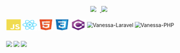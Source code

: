 
<div align="center">
  <a href="https://github.com/VanessaNunnes">
  <img src="https://github-readme-stats.vercel.app/api?username=VanessaNunnes&amp;show_icons=true&amp;theme=jolly&amp;include_all_commits=true&amp;count_private=true&amp;hide=contribs"style="margin-right: 10px;">
  <img height="170em" src="https://github-readme-stats.vercel.app/api/top-langs/?username=VanessaNunnes&amp;layout=compact&amp;langs_count=7&amp;theme=jolly"></a>
</div>

<div style="display: inline_block"><br>
  <img align="center" alt="Vanessa-Js" height="30" width="40" src="https://raw.githubusercontent.com/devicons/devicon/master/icons/javascript/javascript-plain.svg">
  <img align="center" alt="Vanessa-ReactNative" height="30" width="40" src="https://raw.githubusercontent.com/devicons/devicon/master/icons/react/react-original.svg">
  <img align="center" alt="Vanessa-HTML" height="30" width="40" src="https://raw.githubusercontent.com/devicons/devicon/master/icons/html5/html5-original.svg">
  <img align="center" alt="Vanessa-CSS" height="30" width="40" src="https://raw.githubusercontent.com/devicons/devicon/master/icons/css3/css3-original.svg">
  <img align="center" alt="Vanessa-Csharp" height="30" width="40" src="https://raw.githubusercontent.com/devicons/devicon/master/icons/csharp/csharp-original.svg">
  <img align="center" alt="Vanessa-Laravel" height="30" width="40" src="https://cdn.jsdelivr.net/gh/devicons/devicon@latest/icons/laravel/laravel-original.svg"/>
  <img align="center" alt="Vanessa-PHP" height="30" width="40" src="https://cdn.jsdelivr.net/gh/devicons/devicon@latest/icons/php/php-original.svg"/>
</div>

##
<div> 
  <a href="https://www.instagram.com/_.vanessanunes._/" target="blank"><img src="https://img.shields.io/badge/-Instagram-%23E4405F?style=for-the-badge&logo=instagram&logoColor=white" target="_blank"></a>
  <a href = "mailto:vanessafurtadonunes@gmail.com"><img src="https://img.shields.io/badge/Gmail-D14836?style=for-the-badge&logo=gmail&logoColor=white" target="blank"></a>
  <a href="https://www.linkedin.com/in/vanessa-furtado-nunes-92a9b92a4/" target="blank"><img src="https://img.shields.io/badge/-LinkedIn-%230077B5?style=for-the-badge&logo=linkedin&logoColor=white" target="blank"></a>   
</div>
